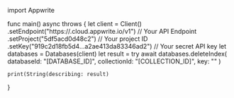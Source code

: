 import Appwrite

func main() async throws {
    let client = Client()
      .setEndpoint("https://<REGION>.cloud.appwrite.io/v1") // Your API Endpoint
      .setProject("5df5acd0d48c2") // Your project ID
      .setKey("919c2d18fb5d4...a2ae413da83346ad2") // Your secret API key
    let databases = Databases(client)
    let result = try await databases.deleteIndex(
        databaseId: "[DATABASE_ID]",
        collectionId: "[COLLECTION_ID]",
        key: ""
    )

    print(String(describing: result)
}
